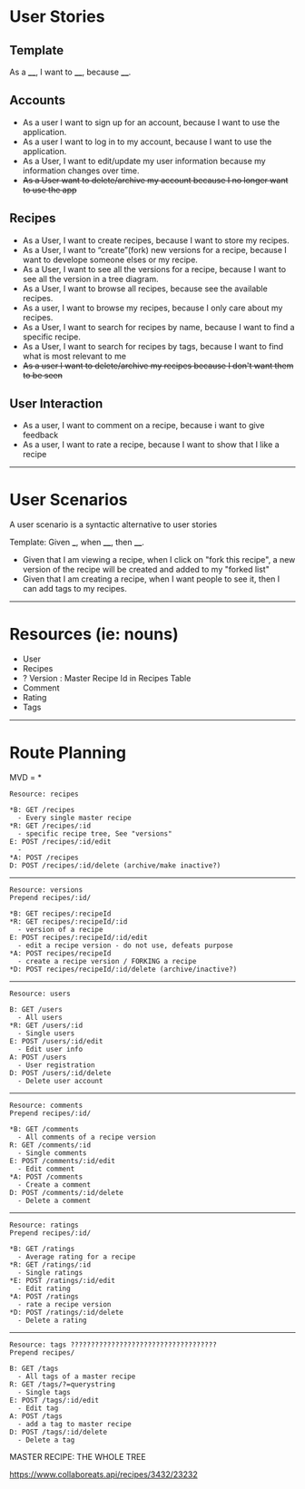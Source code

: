 # User Stories

## Template

As a **\_\_**, I want to **\_\_**, because **\_\_**.

## Accounts

- As a user I want to sign up for an account, because I want to use the application.
- As a user I want to log in to my account, because I want to use the application.
- As a User, I want to edit/update my user information because my information changes over time.
- ~~As a User want to delete/archive my account because I no longer want to use the app~~

## Recipes

- As a User, I want to create recipes, because I want to store my recipes.
- As a User, I want to “create”(fork) new versions for a recipe, because I want to develope someone elses or my recipe.
- As a User, I want to see all the versions for a recipe, because I want to see all the version in a tree diagram.
- As a User, I want to browse all recipes, because see the available recipes.
- As a user, I want to browse my recipes, because I only care about my recipes.
- As a User, I want to search for recipes by name, because I want to find a specific recipe.
- As a User, I want to search for recipes by tags, because I want to find what is most relevant to me
- ~~As a user I want to delete/archive my recipes because I don't want them to be seen~~

## User Interaction

- As a user, I want to comment on a recipe, because i want to give feedback
- As a user, I want to rate a recipe, because I want to show that I like a recipe

---

# User Scenarios

A user scenario is a syntactic alternative to user stories

Template: Given **\_**, when **\_\_**, then **\_\_**.

- Given that I am viewing a recipe, when I click on "fork this recipe", a new version of the recipe will be created and added to my "forked list"
- Given that I am creating a recipe, when I want people to see it, then I can add tags to my recipes.

---

# Resources (ie: nouns)

- User
- Recipes
- ? Version : Master Recipe Id in Recipes Table
- Comment
- Rating
- Tags

---

# Route Planning

MVD = \*

```
Resource: recipes

*B: GET /recipes
  - Every single master recipe
*R: GET /recipes/:id
  - specific recipe tree, See "versions"
E: POST /recipes/:id/edit
  -
*A: POST /recipes
D: POST /recipes/:id/delete (archive/make inactive?)
```

---

```
Resource: versions
Prepend recipes/:id/

*B: GET recipes/:recipeId
*R: GET recipes/:recipeId/:id
  - version of a recipe
E: POST recipes/:recipeId/:id/edit
  - edit a recipe version - do not use, defeats purpose
*A: POST recipes/recipeId
  - create a recipe version / FORKING a recipe
*D: POST recipes/recipeId/:id/delete (archive/inactive?)
```

---

```
Resource: users

B: GET /users
  - All users
*R: GET /users/:id
  - Single users
E: POST /users/:id/edit
  - Edit user info
A: POST /users
  - User registration
D: POST /users/:id/delete
  - Delete user account
```

---

```
Resource: comments
Prepend recipes/:id/

*B: GET /comments
  - All comments of a recipe version
R: GET /comments/:id
  - Single comments
E: POST /comments/:id/edit
  - Edit comment
*A: POST /comments
  - Create a comment
D: POST /comments/:id/delete
  - Delete a comment
```

---

```
Resource: ratings
Prepend recipes/:id/

*B: GET /ratings
  - Average rating for a recipe
*R: GET /ratings/:id
  - Single ratings
*E: POST /ratings/:id/edit
  - Edit rating
*A: POST /ratings
  - rate a recipe version
*D: POST /ratings/:id/delete
  - Delete a rating
```

---

```
Resource: tags ????????????????????????????????????
Prepend recipes/

B: GET /tags
  - All tags of a master recipe
R: GET /tags/?=querystring
  - Single tags
E: POST /tags/:id/edit
  - Edit tag
A: POST /tags
  - add a tag to master recipe
D: POST /tags/:id/delete
  - Delete a tag
```

MASTER RECIPE: THE WHOLE TREE

https://www.collaboreats.api/recipes/3432/23232
